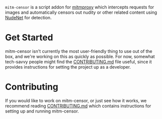 `mitm-censor` is a script addon for [mitmproxy](https://mitmproxy.org/) which intercepts 
requests for images and automatically censors out nudity or other related content using 
[NudeNet](https://github.com/notAI-tech/NudeNet) for detection.

# Get Started

mitm-censor isn't currently the most user-friendly thing to use out of the box, and we're 
working on this as quickly as possible. For now, somewhat tech-savvy people might find the [CONTRIBUTING.md](CONTRIBUTING.md) 
file useful, since it provides instructions for setting the project up as a developer.

# Contributing

If you would like to work on mitm-censor, or just see how it works, we recommend reading [CONTRIBUTING.md](CONTRIBUTING) which
contains instructions for setting up and running mitm-censor.